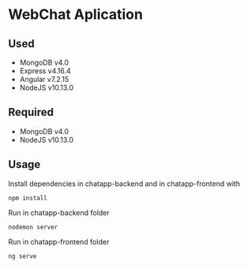 # WebChat Aplication


## Used
* MongoDB v4.0
* Express v4.16.4
* Angular v7.2.15
* NodeJS v10.13.0

## Required

* MongoDB v4.0
* NodeJS v10.13.0

## Usage

Install dependencies in chatapp-backend and in chatapp-frontend with

    npm install

Run in chatapp-backend folder

    nodemon server
    
Run in chatapp-frontend folder

    ng serve
